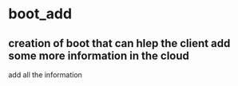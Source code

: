 # boot_add
## creation of boot that can hlep the client add some more information in the cloud

add all the information
